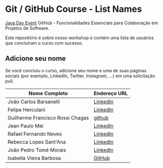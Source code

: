 # Git / GitHub Course - List Names

[Java Day Event](https://javanoroeste.com.br/javanoroeste/javaday_riopreto/) GitHub - Funcionalidades Essenciais para Colaboração em Projetos de Software.

Este repositório é sobre nosso workshop e contém uma lista de usuários que concluíram o curso com sucesso.

## Adicione seu nome

Se você concluiu o curso, adicione seu nome e uma de suas páginas sociais (por exemplo, LinkedIn, Twitter, Instagram, ...) em uma solicitação pull.

|Nome Completo| Endereço URL | 
|--|--| 
| João Carlos Barsanelli | [LinkedIn](https://www.linkedin.com/in/joão-carlos-barsanelli) |
| Felipe Herculani | [LinkedIn](https://www.linkedin.com/in/felipe-pontes-3145b025b) |
| Guilherme Francisco Rossi Chagas | [github](https://github.com/GuilhermeFranci) |
| Jean Paulo Mei | [LinkedIn](https://br.linkedin.com/in/jean-paulo-mei-a42056137) |
| Rafael Fernando Neves | [LinkedIn](https://www.linkedin.com/in/rafael-neves-774251150/) |
| Rebecca Lopes Sant'Ana | [LinkedIn](https://www.linkedin.com/in/rebecca-santana-767440194/) |
| João Pedro Tomé Morais | [LinkedIn](https://br.linkedin.com/in/jo%C3%A3o-pedro-tom%C3%A9-morais-2ba369290) |
| Isabella Vieira Barbosa | [GitHub](https://github.com/Bella5900g/) |

